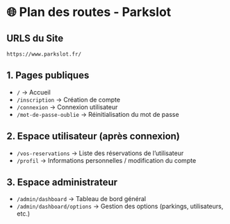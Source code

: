 # 🌐 Plan des routes - Parkslot

## URLS du Site
``https://www.parkslot.fr/``

## 1. Pages publiques
- `/` → Accueil
- `/inscription` → Création de compte
- `/connexion` → Connexion utilisateur
- `/mot-de-passe-oublie` → Réinitialisation du mot de passe

## 2. Espace utilisateur (après connexion)
- `/vos-reservations` → Liste des réservations de l’utilisateur
- `/profil` → Informations personnelles / modification du compte

## 3. Espace administrateur
- `/admin/dashboard` → Tableau de bord général
- `/admin/dashboard/options` → Gestion des options (parkings, utilisateurs, etc.)

